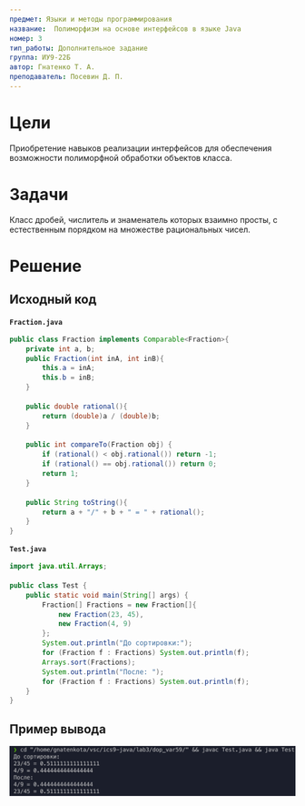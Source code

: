 ```yaml
---
предмет: Языки и методы программирования
название:  Полиморфизм на основе интерфейсов в языке Java
номер: 3
тип_работы: Дополнительное задание
группа: ИУ9-22Б
автор: Гнатенко Т. А.
преподаватель: Посевин Д. П.
---
```


# Цели

Приобретение навыков реализации интерфейсов для обеспечения возможности
полиморфной обработки объектов класса.

# Задачи

Класс дробей, числитель и знаменатель которых взаимно просты, с естественным порядком на множестве рациональных чисел.

# Решение

## Исходный код

**`Fraction.java`**

```java
public class Fraction implements Comparable<Fraction>{
    private int a, b;
    public Fraction(int inA, int inB){
        this.a = inA;
        this.b = inB;
    }

    public double rational(){ 
        return (double)a / (double)b;
    }

    public int compareTo(Fraction obj) {
        if (rational() < obj.rational()) return -1;
        if (rational() == obj.rational()) return 0;
        return 1;
    }

    public String toString(){
        return a + "/" + b + " = " + rational();
    }
}

```

**`Test.java`**

```java
import java.util.Arrays;

public class Test {
    public static void main(String[] args) {
        Fraction[] Fractions = new Fraction[]{
            new Fraction(23, 45),
            new Fraction(4, 9)
        };
        System.out.println("До сортировки:");
        for (Fraction f : Fractions) System.out.println(f);
        Arrays.sort(Fractions);
        System.out.println("После: ");
        for (Fraction f : Fractions) System.out.println(f);
    }
}

```

## Пример вывода

![Терминал](pics/java_dop3.png)